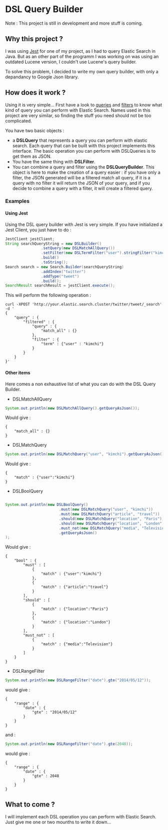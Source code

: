 # DSL Query Builder

Note : This project is still in development and more stuff is coming.

## Why this project ?

I was using [Jest]([https://github.com/searchbox-io/Jest) for one of my project, as I had to query Elastic Search in Java. But as an other part of the programm I was working on was using an outdated Lucene version, I couldn't use Lucene's query builder.

To solve this problem, I decided to write my own query builder, with only a depandancy to Google Json library.

## How does it work ?

Using it is very simple... First have a look to [queries]() and [filters]() to know what kind of query you can perform with Elastic Search. Names used in this project are very similar, so finding the stuff you need should not be too complicated.

You have two basic objects :

  - a **DSLQuery** that represents a query you can perform with elastic search. Each query that can be built with this project implements this interface. The basic operation you can perform with DSLQueries is to get them as JSON.
  - You have the same thing with **DSLFilter**.
  - You can combine a query and filter using the **DSLQueryBuilder**. This object is here to make the creation of a query easier : if you have only a filter, the JSON generated will be a filtered match all query, if it is a query with no filter it will return the JSON of your query, and if you decide to combine a query with a filter, it will create a filtered query.

### Examples

#### Using Jest

Using the DSL query builder with Jest is very simple. If you have initialized a Jest Client, you just have to do :

```java
JestClient jestClient;
String searchQueryString = new DSLBuilder()
                .setQuery(new DSLMatchAllQuery())
                .setFilter(new DSLTermFilter("user").stringFilter("kimchi"))
                .build()
                .toString();
Search search = new Search.Builder(searchQueryString)
                .addIndex("twitter")
                .addType("tweet")
                .build();
SearchResult searchResult = jestClient.execute();
```

This will perform the following operation :

```
curl -XPOST 'http://your.elastic.search.cluster/twitter/tweet/_search' -d '
{
	"query" : {
    	"filtered" : {
        	"query" : {
            	"match_all" : {}
            },
            "filter" : {
            	"term" : {"user" : "kimchi"}
            }
        }
    }
}'
```

#### Other items

Here comes a non exhaustive list of what you can do with the DSL Query Builder.

  - DSLMatchAllQuery

```java
System.out.println(new DSLMatchAllQuery().getQueryAsJson());
```

Would give :

```
{
	"match_all" : {}
}
```

  - DSLMatchQuery

```java
System.out.println(new DSLMatchQuery("user", "kimchi").getQueryAsJson());
```

Would give :

```
{
	"match" : {"user":"kimchi"}
}
```

  - DSLBoolQuery

```java

System.out.println(new DSLBoolQuery()
						.must(new DSLMatchQuery("user", "kimchi"))
                        .must(new DSLMatchQuery("article", "travel"))
                        .should(new DSLMatchQuery("location", "Paris"))
                        .should(new DSLMatchQuery("location", "London"))
                        .must_not(new DSLMatchQuery("media", "Television"))
						.getQueryAsJson()
);
```

Would give :

```
{
	"bool" : {
    	"must" : [
        	{
            	"match" : {"user":"kimchi"}
            },
            {
            	"match" : {"article":"travel"}
            }
        ],
        "should" : [
        	{
            	"match" : {"location":"Paris"}
            },
            {
            	"match" : {"location":"London"}
            }
        ],
        "must_not" : [
        	{
            	"match" : {"media":"Television"}
            }
        ]
    }
}
```

  - DSLRangeFilter

```java
System.out.println(new DSLRangeFilter("date").gte("2014/05/12"));
```

would give :

```
{
	"range" : {
    	"date" : {
        	"gte" : "2014/05/12"
        }
    }
}
```

and :

```java
System.out.println(new DSLRangeFilter("date").gte(2048));
```

would give :

```
{
	"range" : {
    	"date" : {
        	"gte" : 2048
        }
    }
}
```

## What to come ?

I will implement each DSL operation you can perform with Elastic Search. Just give me one or two mounths to write it down...
